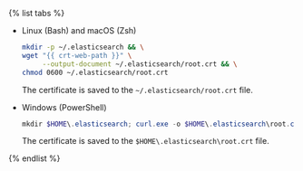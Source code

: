{% list tabs %}

- Linux (Bash) and macOS (Zsh)

   ```bash
   mkdir -p ~/.elasticsearch && \
   wget "{{ crt-web-path }}" \
        --output-document ~/.elasticsearch/root.crt && \
   chmod 0600 ~/.elasticsearch/root.crt
   ```

   The certificate is saved to the `~/.elasticsearch/root.crt` file.

- Windows (PowerShell)

   ```powershell
   mkdir $HOME\.elasticsearch; curl.exe -o $HOME\.elasticsearch\root.crt {{ crt-web-path }}
   ```

   The certificate is saved to the `$HOME\.elasticsearch\root.crt` file.

{% endlist %}
